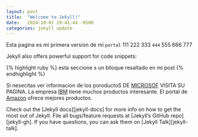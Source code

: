 ```yaml
---
layout: post
title:  "Welcome to Jekyll!"
date:   2024-10-01 19:41:44 -0500
categories: jekyll update
---
```

Esta pagina es mi primera version de mi `portal`
111 222 333 `444` 555 666 777 

Jekyll also offers powerful support for code snippets:

{% highlight ruby %}
esta seccione s un blloque resaltado en mi post
{% endhighlight %}

Si nesecitas ver informacion de los poroductoS DE [MICROSOF][ref01] VISITA SU PAGINA.
La empresa [IBM][ref02] tiene muchos productos interesante.
El portal de [Amazon][ref03] ofrece mejores productos.

Check out the [Jekyll docs][jekyll-docs] for more info on how to get the most out of Jekyll. File all bugs/feature requests at [Jekyll’s GitHub repo][jekyll-gh]. If you have questions, you can ask them on [Jekyll Talk][jekyll-talk].

[ref01]: https://www.microsoft.com/es-pe
[ref02]: https://www.ibm.com/mx-es/products
[ref03]: https://www.amazon.com/-/es/
